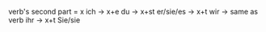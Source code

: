 verb's second part = x
ich -> x+e
du -> x+st
er/sie/es -> x+t
wir -> same as verb
ihr -> x+t
Sie/sie

